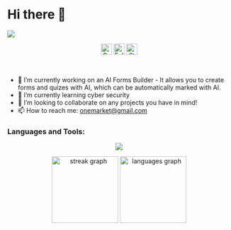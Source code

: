 # Hi there 👋
![]([https://komarev.com/ghpvc/?username=itsme12453](https://komarev.com/ghpvc/?username=kokosr))

<p align="center">
  <img height="25" src="https://komarev.com/ghpvc/?username=sexfrance&color=blueviolet" alt="Profile Views"/>
  <img height="25" src="https://img.shields.io/github/followers/sexfrance?color=4a12ba&style=for-the-badge&logo=github&label=Follow" alt="Followers"/>
  <img height="25" src="https://img.shields.io/github/stars/sexfrance?color=f429ff&style=for-the-badge&logo=github&label=Stars" alt="Stars"/>
</p>
<br>

- 🔭 I’m currently working on an AI Forms Builder - It allows you to create forms and quizes with AI, which can be automatically marked with AI.
- 🌱 I’m currently learning cyber security
- 👯 I’m looking to collaborate on any projects you have in mind!
- 📫 How to reach me: onemarket@gmail.com

<h3 align="left">Languages and Tools:</h3>
<p align="center">
    <img src="https://skillicons.dev/icons?i=py,flask,ts,react,next,nodejs,html,css,go,rust"/>
</p>

<div align="center">
  <img src="https://streak-stats.demolab.com?user=jzitnik-dev&locale=en&mode=daily&theme=dracula&hide_border=false&border_radius=5" height="150" alt="streak graph"  />
  <img src="https://github-readme-stats.vercel.app/api/top-langs?username=jzitnik-dev&locale=en&hide_title=false&layout=compact&card_width=320&langs_count=5&theme=dracula&hide_border=false" height="150" alt="languages graph"  />
</div>
